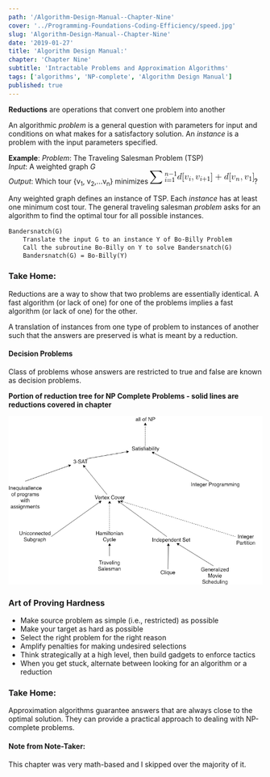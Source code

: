 ```yaml
---
path: '/Algorithm-Design-Manual--Chapter-Nine'
cover: '../Programming-Foundations-Coding-Efficiency/speed.jpg'
slug: 'Algorithm-Design-Manual--Chapter-Nine'
date: '2019-01-27'
title: 'Algorithm Design Manual:'
chapter: 'Chapter Nine'
subtitle: 'Intractable Problems and Approximation Algorithms'
tags: ['algorithms', 'NP-complete', 'Algorithm Design Manual']
published: true
---
```


**Reductions** are operations that convert one problem into another

An algorithmic _problem_ is a general question with parameters for input and conditions on what makes for a satisfactory solution. An _instance_ is a problem with the input parameters specified.

**Example**:
_Problem_: The Traveling Salesman Problem (TSP)<br/>
_Input_: A weighted graph _G_<br/>
_Output_: Which tour {v<sub>1</sub>, v<sub>2</sub>,...v<sub>n</sub>} minimizes
![TSP.png](./TSP.png)?

Any weighted graph defines an instance of TSP. Each _instance_ has at least one minimum cost tour. The general traveling salesman _problem_ asks for an algorithm to find the optimal tour for all possible instances.

```text
Bandersnatch(G)
    Translate the input G to an instance Y of Bo-Billy Problem
    Call the subroutine Bo-Billy on Y to solve Bandersnatch(G)
    Bandersnatch(G) = Bo-Billy(Y)
```

### Take Home:

Reductions are a way to show that two problems are essentially identical. A fast algorithm (or lack of one) for one of the problems implies a fast algorithm (or lack of one) for the other.

A translation of instances from one type of problem to instances of another such that the answers are preserved is what is meant by a reduction.

#### Decision Problems

Class of problems whose answers are restricted to true and false are known as decision problems.

**Portion of reduction tree for NP Complete Problems - solid lines are reductions covered in chapter**

![NP.ng](./NP.png)

### Art of Proving Hardness

- Make source problem as simple (i.e., restricted) as possible
- Make your target as hard as possible
- Select the right problem for the right reason
- Amplify penalties for making undesired selections
- Think strategically at a high level, then build gadgets to enforce tactics
- When you get stuck, alternate between looking for an algorithm or a reduction

### Take Home:

Approximation algorithms guarantee answers that are always close to the optimal solution. They can provide a practical approach to dealing with NP-complete problems.

#### Note from Note-Taker:

This chapter was very math-based and I skipped over the majority of it.
